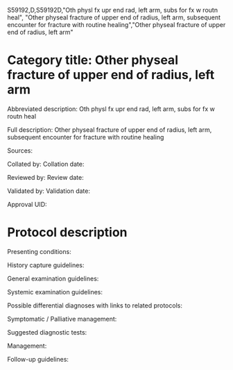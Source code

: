S59192,D,S59192D,"Oth physl fx upr end rad, left arm, subs for fx w routn heal", "Other physeal fracture of upper end of radius, left arm, subsequent encounter for fracture with routine healing","Other physeal fracture of upper end of radius, left arm"
# Category title: Other physeal fracture of upper end of radius, left arm

Abbreviated description: Oth physl fx upr end rad, left arm, subs for fx w routn heal

Full description: Other physeal fracture of upper end of radius, left arm, subsequent encounter for fracture with routine healing

Sources:

Collated by:
Collation date:

Reviewed by:
Review date:

Validated by:
Validation date:

Approval UID:

# Protocol description

Presenting conditions:

History capture guidelines:

General examination guidelines:

Systemic examination guidelines:

Possible differential diagnoses with links to related protocols:

Symptomatic / Palliative management:

Suggested diagnostic tests:

Management:

Follow-up guidelines:

